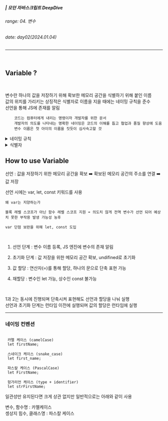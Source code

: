 ##### | 모던 자바스크립트 DeepDive <br />

###### range: 04. 변수 <br />

###### date: day02(2024.01.04) <br />

<hr />
<br />

## Variable ?

<br />

변수란 하나의 값을 저장하기 위해 확보한 메모리 공간을 식별하기 위해 붙인 이름 <br />
값의 위치를 가리키는 상징적은 식별자로 이름을 지을 때에는 네이밍 규칙을 준수 <br />
선언을 통해 JS에 존재를 알림 <br />

```
    코드는 컴퓨터에게 내리는 명령이자 개발자를 위한 문서
    개발자의 의도를 나타내는 명확한 네이밍은 코드의 이해를 돕고 협업과 품질 향상에 도움
    변수 이름은 첫 아이의 이름을 짓듯이 심사숙고할 것
```

<details>
    <summary>네이밍 규칙</summary>
    <p> - 문자,숫자,언더스코어(_), 달러($) 사용 가능 (그 외 특수문자 X)</p>
    <p> - 숫자로 시작 X</p>
    <p> - 네이밍 컨벤션 지키기</p>
    <p> - 예약어 사용 X</p>
    <p>예약어의 종류</p>
    <table>
    <tr>
        <td>await</td>
        <td>break</td>
        <td>case</td>
        <td>catch</td>
        <td>class</td>
        <td>const</td>
    </tr>
    <tr>
        <td>continue</td>
        <td>debugger</td>
        <td>default</td>
        <td>delete</td>
        <td>do</td>
        <td>else</td>
    </tr>
    <tr>
        <td>enum</td>
        <td>export</td>
        <td>extends</td>
        <td>false</td>
        <td>finally</td>
        <td>for</td>
    </tr>
    <tr>
        <td>function</td>
        <td>if</td>
        <td>implements</td>
        <td>import</td>
        <td>in</td>
        <td>instanceof</td>
    </tr>
    <tr>
        <td>interface</td>
        <td>let</td>
        <td>new</td>
        <td>null</td>
        <td>package</td>
        <td>private</td>
    </tr>
    <tr>
        <td>protected</td>
        <td>public</td>
        <td>return</td>
        <td>super</td>
        <td>static</td>
        <td>switch</td>
    </tr>
    <tr>
        <td>this</td>
        <td>throw</td>
        <td>true</td>
        <td>try</td>
        <td>typeof</td>
        <td>var</td>
    </tr>
    <tr>
        <td>void</td>
        <td>while</td>
        <td>with</td>
        <td>yield</td>
        <td></td>
        <td></td>
    </tr>
    </table>
</details>
<details>
    <summary>식별자</summary>
    <br />
    <p> - 값이 아닌 메모리 주소를 기억</p>
    <p> - 메모리 주소에 붙인 이름</p>
    <p> - 메모리 상 존재하는 값을 식별할 수 있는 모든 이름</p>
</details>

## How to use Variable

선언 : 값을 저장하기 위한 메모리 공간을 확보 ➡️ 확보된 메모리 공간의 주소를 연결 ➡️ 값 저장

선언 시에는 var, let, const 키워드를 사용

```
왜 var는 지양하는가

블록 레벨 스코프가 아닌 함수 레벨 스코프 지원 ➡️ 의도치 않게 전역 변수가 선언 되어 예상치 못한 부작용 발생 가능성 농후

var 단점 보완을 위해 let, const 도입

```

<br />

1. 선언 단계 : 변수 이름 등록, JS 엔진에 변수의 존재 알림

2. 초기화 단계 : 값 저장을 위한 메모리 공간 확보, undifined로 초기화

3. 값 할당 : 연산자(=)를 통해 할당, 하나의 문으로 단축 표현 가능

4. 재할당 : 변수인 let 가능, 상수인 const 불가능

<br />

1과 2는 동시에 진행되며 단축시켜 표현해도 선언과 할당을 나눠 실행 <br />
선언과 초기화 단계는 런타임 이전에 실행되며 값의 할당은 런타임에 실행 <br />

---

### 네이밍 컨벤션

```

 카멜 케이스 (camelCase)
 let firstName;

 스네이크 케이스 (snake_case)
 let first_name;

 파스칼 케이스 (PascalCase)
 let FirstName;

 헝가리언 케이스 (type + identifier)
 let strFirstName;

```

일관성만 유지된다면 크게 상관 없지만 일반적으로는 아래와 같이 사용

변수, 함수명 : 카멜케이스 <br />
셍상지 힘수, 클래스명 : 파스칼 케이스 <br />
